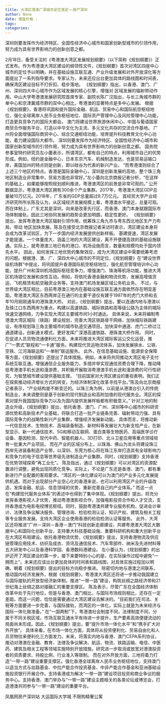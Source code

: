 ```yaml
---
title: 大湾区港澳广深城市定位落定——房产深圳
author: None
date: 楼盘价格 : 
tags: 
categories: 
---
```

深圳则要发挥作为经济特区、全国性经济中心城市和国家创新型城市的引领作用，努力成为具有世界影响力的创新创意之都。
<!-- more -->
2月18日，备受关注的《粤港澳大湾区发展规划纲要》（以下简称《规划纲要》）正式发布。作为粤港澳大湾区建设的纲领性文件，《规划纲要》首次对湾区四座中心城市的定位予以明确，并在基础设施互联互通、产业升级发展和对外开放深化等方面提出了一系列指导要求。专家认为，未来还应出台更加具体的路线图和时间表，确保湾区建设目标不打折扣、稳步落地。
《规划纲要》指出，以香港、澳门、广州、深圳四大中心城市作为区域发展的核心引擎，增强对
区域发展的辐射带动作用。中山大学粤港澳发展研究院首席专家、副院长陈广汉指出，与长三角城市群的单中心和京津冀城市群的双中心相比，粤港澳的显著特点是多中心发展。
根据《规划纲要》，香港将巩固和提升国际金融、航运、贸易中心和国际航空枢纽地位，强化全球离岸人民币业务枢纽地位、国际资产管理中心及风险管理中心功能，打造更具竞争力的国际大都会。
澳门将建设世界旅游休闲中心、中国与葡语国家商贸合作服务平台，打造以中华文化为主流、多元文化共存的交流合作基地。
广州将全面增强国际商贸中心、综合交通枢纽功能，培育提升科技教育文化中心功能，着力建设国际大都市。
深圳则要发挥作为经济特区、全国性经济中心城市和国家创新型城市的引领作用，努力成为具有世界影响力的创新创意之都。
国务院参事室特约研究员左小蕾表示，所谓湾区，都有自己的特点，利用城市自己的优势形成。例如，纽约是金融中心，日本东京汽车、机械制造发达，也是贸易运输口岸，美国加州的特点则是创新，即以硅谷为代表的新兴产业。
“而粤港澳则综合了上述三个地区的特点。香港是国际金融中心，深圳是创新发展的高地，整个珠三角地区制造业非常集中，贸易方面也非常好。”左小蕾向北京商报记者分析，“在这样的基础上，如果能够按照规划顺利推进，粤港澳湾区的前景是非常可观的。”
公开数据显示，粤港澳大湾区拥有300余个产业集群。2017年，粤港澳大湾区GDP总量破10万亿元。2018年，广东省的GDP总量超过9.7万亿元。
首经贸大学产业经济研究所所长陈及认为，从区域经济发展规模上看，粤港澳水平接近，总量可观。而在体制上，广东尤其是深圳，向来是改革先行区，而香港、澳门本身就跟国际市场体制接轨，因此三地协同发展的趋势会更加明朗，稳定性更好。
《规划纲要》提出，发挥粤港澳大湾区辐射引领作用，统筹珠三角九市与粤东西北地区生产力布局，带动
地区加快发展。陈及在接受北京商报记者采访时表示，湾区建设本身将会成为改革试验区，为下一步国内经济发展提供创新样板。
基建提速，湾区发展才能提速。一个体量庞大、涵盖三地的大湾区建设，离不开便捷高效的基础设施联通。实际上，就粤港澳三地已有的港口、机场设施而言，数量和规模均处于国内领先水平。
因此，如何发挥三地优势的集聚效应，成为大湾区建设中需要统筹考虑的问题。根据港、澳、广、深四大中心城市的不同定位，《规划纲要》在“建设世界级机场群”中提出，将巩固提升香港国际航空枢纽地位，强化航空管理培训中心功能，提升广州和深圳机场国际枢纽竞争力，增强澳门、珠海等机场功能，推进大湾区机场错位发展和良性互动。例如，将依托香港金融和物流优势，发展高增值货运、飞机租赁和航空融资业务等。支持澳门机场发展区域公务机业务。
不过，与世界级大湾区相比，目前粤港澳三地内在基础设施互联互通方面依然存在明显差距。粤港澳大湾区东西两岸正在通行的主要干道仅有建于1997年的虎门大桥和去年10月刚刚通车的港珠澳大桥。
对此，《规划纲要》提出，要以连通内地与港澳以及珠江口东西两岸为重点，构建以高速铁路、城际铁路和高等级公路为主体的城际快速交通网络，力争实现大湾区主要城市间1小时通达。
具体来说，未来将编制粤港澳大湾区城际（铁路）建设规划，完善大湾区铁路骨干网络，加快城际铁路建设，有序规划珠三角主要城市的城市轨道交通项目。加快深中通道、虎门二桥过江通道建设。创新通关模式，更好发挥广深港高速铁路、港珠澳大桥作用。
同时，在促进人员货物流通便利化方面，未来将推进大湾区城际客运公交化运营，推广“一票式”联程和“一卡通”服务。构建现代货运物流体系，加快发展铁水、公铁、空铁、江河海联运和“一单制”联运服务。
此外，在信息基础设施、能源安全保障等方面，《规划纲要》还提出了具体措施。例如，未来将共同推动大湾区电子支付系统互联互通。增强通信企业服务能力，多措并举实现通信资费合理下降，推动降低粤港澳手机长途和漫游费，并积极开展取消粤港澳手机长途和漫游费的可行性研究，为智慧城市建设提供基础支撑。
“目前国家对大湾区建设的重视表明，我们正在探索推动经济增长方式的转变，为经济体制深化改革寻找平台。”陈及向北京商报记者表示，“产业结构是不断变迁的。以珠三角为例，以前是从港澳台引入的传统制造业，未来调整则是基于创新的现代制造业和高附加值的现代服务业。湾区的探索对提升我国国际竞争力以及为国内提供发展样板都有积极意义。”
针对三地的制造业升级，《规划纲要》提出，依托香港、澳门、广州、深圳等中心城市的科研资源优势和高新技术产业基础，将联合打造一批产业链条完善、辐射带动力强、具有国际竞争力的战略性新兴产业集群，增强经济发展新动能。
具体而言，将推动新一代信息技术、生物技术、高端装备制造、新材料等发展壮大为新支柱产业，在新型显示、新一代通信技术、5G和移动互联网、蛋白类等生物医药、高端医学诊疗设备、基因检测、现代中药、智能机器人、3D打印、北斗卫星应用等重点领域培育一批重大产业项目。
而在产业的区域分布上，以珠海、佛山为龙头将建设珠江西岸先进装备制造产业带，以深圳、东莞为核心将在珠江东岸打造具有全球影响力和竞争力的电子信息等世界级先进制造业产业集群。同时，《规划纲要》支持香港在优势领域探索“再工业化”。
陈及指出，通过《规划纲要》可以对湾区的资源配置进行调整，避免出现同质化竞争。实际上，不论是广东还是香港、澳门，都有重新进行产业配置的客观要求。“湾区的一体化建设可以为澳门的产业多元化发展提供机遇。而对于出现部分产业空心化的香港来说，也可以利用湾区产业的升级改造，发挥金融、航运、信息领域的优势，重新完善自己的产业体系。”
而这一点在“构建现代服务业体系”的表述中也得到了集中体现。《规划纲要》提出，将充分发挥香港影视人才优势，推动粤港澳影视合作，加强电影投资合作和人才交流，支持香港成为电影电视博览枢纽。同时，鼓励粤港澳共建专业服务机构，促进会计审计、法律及争议解决服务、管理咨询、检验检测认证、知识产权、建筑及相关工程等专业服务发展。支持大湾区企业使用香港的检验检测认证等服务。
此外，大湾区还将推进“广州－深圳－香港－澳门”科技创新走廊建设，共建粤港澳大湾区大数据中心和国际化创新平台，支持重大科技基础设施、重要科研机构和重大创新平台在大湾区布局建设。依托香港物流优势，《规划纲要》提出，支持香港物流及供应链管理应用技术、纺织及成衣、资讯及通信技术、汽车零部件、纳米及先进材料等五大研发中心以及香港科学园、香港数码港建设。
左小蕾认为，《规划纲要》的出炉迈开了湾区建设的第一步，接下来要特别小心的是，在实际操作过程中避免“一拥而上”。未来还应该出台更加具体的时间表和路线图，对具体实施过程加以明确，朝着《规划纲要》提出的目标方向稳步推进。
除密切内地与港澳之间联系，推动国内经济发展外，根据《规划纲要》，粤港澳大湾区还将进一步推动我国建立与国际接轨的开放型经济新体制，推进“一带一路”建设，构筑丝绸之路经济带和21世纪海上丝绸之路对接融汇的重要支撑区。
陈及表示，尽管广东在全国经济体制改革中处于先行地位，但是与香港、澳门相比，与国际市场规则相比，还存在一定差距。而这一问题，恰恰是需要通过大湾区建设去解决的。“目前我们在司法、关税等方面要进一步完善，与国际接轨，而湾区的一体化，实际上就是为未来经济与国际一体化做准备。”
在“一国两制”下，粤港澳社会制度不同，法律制度不同，分属于不同关税区域，市场互联互通水平有待进一步提升，生产要素高效便捷流动的局面尚未形成。因此，《规划纲要》提出，要“提升市场一体化水平”和“携手扩大对外开放”。
具体来看，在市场一体化方面，具体将从投资便利化、贸易自由化和人员货物往来便利化三方面发力。未来，将落实内地与香港、澳门CEPA系列协议，推动对港澳在金融、教育、法律及争议解决、航运、物流、铁路运输、电信、中医药、建筑及相关工程等领域实施特别开放措施，研究进一步取消或放宽对港澳投资者的资质要求、持股比例、行业准入等限制。
而在对外开放方面，三地将着力打造“一带一路”建设重要支撑区。强化香港全球离岸人民币业务枢纽地位，支持澳门以适当方式与丝路基金、中拉产能合作投资基金、中非产能合作基金和亚洲基础设施投资银行开展合作。支持香港成为解决“一带一路”建设项目投资和商业争议的服务中心。支持香港、澳门举办与“一带一路”建设主题相关的各类论坛或博览会，打造港澳共同参与“一带一路”建设的重要平台。
                        
                        
                        
                        
                                        
                    
                    
                
                    
                    
                    
                
                    
                
凤凰网房产深圳站
大运国际大学城
不限购精奢公寓
	                        
	                    
	                        
	                    
